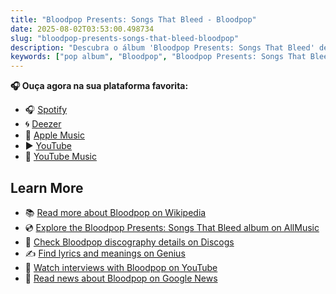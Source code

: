 ```yaml
---
title: "Bloodpop Presents: Songs That Bleed - Bloodpop"
date: 2025-08-02T03:53:00.498734
slug: "bloodpop-presents-songs-that-bleed-bloodpop"
description: "Descubra o álbum 'Bloodpop Presents: Songs That Bleed' de Bloodpop, um destaque na música pop."
keywords: ["pop album", "Bloodpop", "Bloodpop Presents: Songs That Bleed", "music"]
---
```






**🎧 Ouça agora na sua plataforma favorita:**

- 🎧 [Spotify](https://open.spotify.com/search/Bloodpop%20Presents%3A%20Songs%20That%20Bleed%20Bloodpop)
- 🌀 [Deezer](https://www.deezer.com/search/Bloodpop%20Presents%3A%20Songs%20That%20Bleed%20Bloodpop)
- 🍎 [Apple Music](https://music.apple.com/search?term=Bloodpop%20Presents%3A%20Songs%20That%20Bleed%20Bloodpop)
- ▶️ [YouTube](https://www.youtube.com/results?search_query=Bloodpop%20Presents%3A%20Songs%20That%20Bleed%20Bloodpop)
- 🎵 [YouTube Music](https://music.youtube.com/search?q=Bloodpop%20Presents%3A%20Songs%20That%20Bleed%20Bloodpop)

## Learn More

- 📚 [Read more about Bloodpop on Wikipedia](https://en.wikipedia.org/wiki/Bloodpop)
- 💿 [Explore the Bloodpop Presents: Songs That Bleed album on AllMusic](https://www.allmusic.com/search/albums/Bloodpop+Presents%3A+Songs+That+Bleed)
- 📀 [Check Bloodpop discography details on Discogs](https://www.discogs.com/search/?q=Bloodpop+Presents%3A+Songs+That+Bleed+Bloodpop&type=all)
- ✍️ [Find lyrics and meanings on Genius](https://genius.com/search?q=Bloodpop+Presents%3A+Songs+That+Bleed%20Bloodpop)
- 🎤 [Watch interviews with Bloodpop on YouTube](https://www.youtube.com/results?search_query=Bloodpop+interview)
- 📰 [Read news about Bloodpop on Google News](https://news.google.com/search?q=Bloodpop)